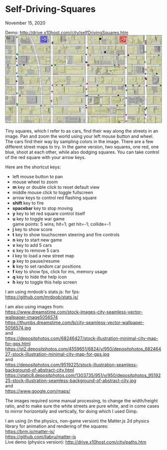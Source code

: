 # Self-Driving-Squares

November 15, 2020  
  
Demo: http://drive.x10host.com/city/selfDrivingSquares.htm  
[![screenshot](https://github.com/thismain/Self-Driving-Squares/blob/main/screenshotter.png?raw=true)](http://drive.x10host.com/city/selfDrivingSquares.htm)  
  
Tiny squares, which I refer to as cars, find their way along the streets in an image. Pan and zoom the world using your left mouse button and wheel. The cars find their way by sampling colors in the image. There are a few different street maps to try. In the game version, two squares, one red, one blue, shoot at each other, while also dodging squares. You can take control of the red square with your arrow keys.  
  
Here are the shortcut keys: 
<ul>
<li>left mouse button to pan</li>
<li>mouse wheel to zoom</li>
<li><strong>m</strong> key or double click to reset default view</li>
<li>middle mouse click to toggle fullscreen</li>
<li>arrow keys to control red flashing square</li>
<li><strong>shift</strong> key to fire</li>
<li><strong>spacebar</strong> key to stop moving</li>
<li><strong>y</strong> key to let red square control itself</li>
<li><strong>u</strong> key to toggle war game</li>
          game points: 5 wins; hit=1; get hit=-1; collide=-1</li> 
<li><strong>j</strong> key to show score</li>
<li><strong>t</strong> key to show touchscreen steering and fire controls</li>
<li><strong>n</strong> key to start new game</li>
<li><strong>v</strong> key to add 5 cars </li>
<li><strong>c</strong> key to remove 5 cars</li>
<li><strong>i</strong> key to load a new street map</li>
<li><strong>p</strong> key to pause/resume</li>
<li><strong>k</strong> key to set random car positions</li>
<li><strong>f</strong> key to show fps, click for ms, memory usage</li>
<li><strong>q</strong> key to hide the help icon</li>
<li><strong>h</strong> key to toggle this help screen</li>
</ul>
  
I am using mrdoob's stats.js: for fps:  
https://github.com/mrdoob/stats.js/  
  
I am also using images from:  
https://www.dreamstime.com/stock-images-city-seamless-vector-wallpaper-image5056574  
https://thumbs.dreamstime.com/b/city-seamless-vector-wallpaper-5056574.jpg  
and  
https://depositphotos.com/68246427/stock-illustration-minimal-city-map-for-gps.html  
https://st2.depositphotos.com/4559651/6824/v/950/depositphotos_68246427-stock-illustration-minimal-city-map-for-gps.jpg  
and  
https://depositphotos.com/9519225/stock-illustration-seamless-background-of-abstract-city.html  
https://static8.depositphotos.com/1303735/951/v/950/depositphotos_9519225-stock-illustration-seamless-background-of-abstract-city.jpg  
and  
https://www.google.com/maps/  
  
The images required some manual processing, to change the width/height ratio, and to make sure the white streets are pure white, and in come cases to mirror horizontally and vertically, for doing which I used Gimp.  
  
I am using (in the physics, non-game version) the Matter.js 2d physics library for animation and rendering of the squares:  
https://brm.io/matter-js/  
https://github.com/liabru/matter-js  
Live demo (physics version): http://drive.x10host.com/city/paths.htm  
  
